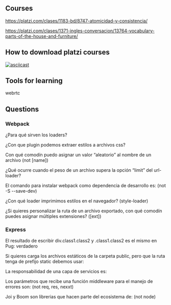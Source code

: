 ## Courses

https://platzi.com/clases/1183-bd/8747-atomicidad-y-consistencia/

https://platzi.com/clases/1371-ingles-conversacion/13764-vocabulary-parts-of-the-house-and-furniture/

## How to download platzi courses

[![asciicast](https://cdn-b-east.streamable.com/image/el3xb_first.jpg?token=f7VbJ1WUmUaIpBCXWNXEEQ&expires=1550444421)](https://cdn-b-east.streamable.com/video/mp4/el3xb.mp4?token=VIMgDATVRryNxVF05g4HIg&expires=1550444324)

## Tools for learning

webrtc

## Questions

### Webpack

¿Para qué sirven los loaders?

¿Con que plugin podemos extraer estilos a archivos css?

Con qué comodín puedo asignar un valor “aleatorio” al nombre de un archivo (not [name])

¿Qué ocurre cuando el peso de un archivo supera la opción “limit” del url-loader?

El comando para instalar webpack como dependencia de desarrollo es: (not -S --save-dev)

¿Con qué loader imprimimos estilos en el navegador? (style-loader)

¿Si quieres personalizar la ruta de un archivo exportado, con qué comodín puedes asignar múltiples extensiones? ([ext])

### Express

El resultado de escribir div.class1.class2 y .class1.class2 es el mismo en Pug: verdadero

Si quieres carga los archivos estáticos de la carpeta public, pero que la ruta tenga de prefijo static debemos usar:

La responsabilidad de una capa de servicios es:

Los parámetros que recibe una función middleware para el manejo de errores son: (not req, res, nexxt)

Joi y Boom son librerias que hacen parte del ecosistema de: (not node)
